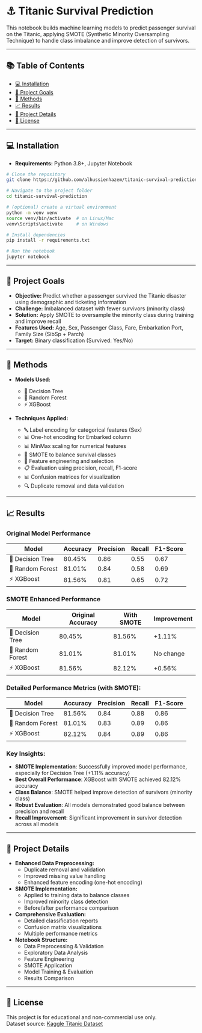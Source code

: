 # ⚓ Titanic Survival Prediction

This notebook builds machine learning models to predict passenger survival on the Titanic, applying SMOTE (Synthetic Minority Oversampling Technique) to handle class imbalance and improve detection of survivors.

---

## 📚 Table of Contents

- [💻 Installation](#-installation)
- [🎯 Project Goals](#-project-goals)
- [🧪 Methods](#-methods)
- [📈 Results](#-results)
- [🧾 Project Details](#-project-details)
- [🪪 License](#-license)

---

## 💻 Installation

- **Requirements:** Python 3.8+, Jupyter Notebook

```bash
# Clone the repository
git clone https://github.com/alhussienhazem/titanic-survival-prediction.git

# Navigate to the project folder
cd titanic-survival-prediction

# (optional) create a virtual environment
python -m venv venv
source venv/bin/activate  # on Linux/Mac
venv\Scripts\activate     # on Windows

# Install dependencies
pip install -r requirements.txt

# Run the notebook
jupyter notebook
```

---

## 🎯 Project Goals

- **Objective:** Predict whether a passenger survived the Titanic disaster using demographic and ticketing information
- **Challenge:** Imbalanced dataset with fewer survivors (minority class)
- **Solution:** Apply SMOTE to oversample the minority class during training and improve recall
- **Features Used:** Age, Sex, Passenger Class, Fare, Embarkation Port, Family Size (SibSp + Parch)
- **Target:** Binary classification (Survived: Yes/No)

---

## 🧪 Methods

- **Models Used:**
  - 🌳 Decision Tree
  - 🌲 Random Forest
  - ⚡ XGBoost

- **Techniques Applied:**
  - 🔤 Label encoding for categorical features (Sex)
  - 📊 One-hot encoding for Embarked column
  - 📊 MinMax scaling for numerical features
  - 🧬 SMOTE to balance survival classes
  - 🧮 Feature engineering and selection
  - 📋 Evaluation using precision, recall, F1-score
  - 📊 Confusion matrices for visualization
  - 🔍 Duplicate removal and data validation

---

## 📈 Results

### **Original Model Performance**
| Model | Accuracy | Precision | Recall | F1-Score |
|-------|----------|-----------|---------|-----------|
| 🌳 Decision Tree | 80.45% | 0.86 | 0.55 | 0.67 |
| 🌲 Random Forest | 81.01% | 0.84 | 0.58 | 0.69 |
| ⚡ XGBoost | 81.56% | 0.81 | 0.65 | 0.72 |

### **SMOTE Enhanced Performance**
| Model | Original Accuracy | With SMOTE | Improvement |
|-------|------------------|------------|-------------|
| 🌳 Decision Tree | 80.45% | 81.56% | +1.11% |
| 🌲 Random Forest | 81.01% | 81.01% | No change |
| ⚡ XGBoost | 81.56% | 82.12% | +0.56% |

### **Detailed Performance Metrics (with SMOTE):**
| Model | Accuracy | Precision | Recall | F1-Score |
|-------|----------|-----------|---------|-----------|
| 🌳 Decision Tree | 81.56% | 0.84 | 0.88 | 0.86 |
| 🌲 Random Forest | 81.01% | 0.83 | 0.89 | 0.86 |
| ⚡ XGBoost | 82.12% | 0.84 | 0.89 | 0.86 |

### **Key Insights:**
- **SMOTE Implementation**: Successfully improved model performance, especially for Decision Tree (+1.11% accuracy)
- **Best Overall Performance**: XGBoost with SMOTE achieved 82.12% accuracy
- **Class Balance**: SMOTE helped improve detection of survivors (minority class)
- **Robust Evaluation**: All models demonstrated good balance between precision and recall
- **Recall Improvement**: Significant improvement in survivor detection across all models

---

## 🧾 Project Details

- **Enhanced Data Preprocessing:**
  - Duplicate removal and validation
  - Improved missing value handling
  - Enhanced feature encoding (one-hot encoding)
- **SMOTE Implementation:**
  - Applied to training data to balance classes
  - Improved minority class detection
  - Before/after performance comparison
- **Comprehensive Evaluation:**
  - Detailed classification reports
  - Confusion matrix visualizations
  - Multiple performance metrics
- **Notebook Structure:**
  - Data Preprocessing & Validation
  - Exploratory Data Analysis
  - Feature Engineering
  - SMOTE Application
  - Model Training & Evaluation
  - Results Comparison

---

## 🪪 License

This project is for educational and non-commercial use only.  
Dataset source: [Kaggle Titanic Dataset](https://www.kaggle.com/c/titanic) 
